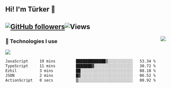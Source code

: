 <!-- ## Hi! I'm Türker 🖐️ -->
##  Hi! I'm Türker 👋
## [![GitHub followers](https://img.shields.io/github/followers/turkwr?color=333&label=Follow&logo=github&logoColor=fff&style=flat-square)](https://github.com/turkwr?tab=followers)![Views](https://visitor-badge.laobi.icu/badge?page_id=turkwr&format=true)
<a href="https://discord.com/users/162740870607536128">
 <img src="https://lanyard.cnrad.dev/api/162740870607536128?hideTimestamp=true&idleMessage=Just%20chillin'%20at%20the%20moment&bg=161a23&animated=true" align="right" />
</a>

### 🧠 Technologies I use
![](https://skillicons.dev/icons?i=js,ts,py,php,html,css,tailwind,bootstrap,nodejs,express,react,nextjs&theme=dark&perline=4)


<!--START_SECTION:waka-->

```txt
JavaScript     19 mins         █████████████▒░░░░░░░░░░░   53.34 %
TypeScript     11 mins         ███████▓░░░░░░░░░░░░░░░░░   30.72 %
Ezhil          3 mins          ██░░░░░░░░░░░░░░░░░░░░░░░   08.18 %
JSON           2 mins          █▓░░░░░░░░░░░░░░░░░░░░░░░   06.52 %
ActionScript   0 secs          ▒░░░░░░░░░░░░░░░░░░░░░░░░   00.92 %
```

<!--END_SECTION:waka-->
